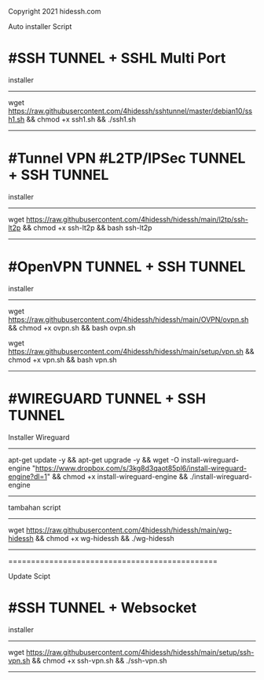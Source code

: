 Copyright 2021 hidessh.com

Auto installer Script 


#SSH TUNNEL + SSHL Multi Port
============================================

installer 
************
wget https://raw.githubusercontent.com/4hidessh/sshtunnel/master/debian10/ssh1.sh && chmod +x ssh1.sh  && ./ssh1.sh 
************


#Tunnel VPN
#L2TP/IPSec TUNNEL + SSH TUNNEL
============================================

installer 
************
wget https://raw.githubusercontent.com/4hidessh/hidessh/main/l2tp/ssh-lt2p && chmod +x ssh-lt2p && bash ssh-lt2p
************

#OpenVPN TUNNEL + SSH TUNNEL
============================================

installer 
************
wget https://raw.githubusercontent.com/4hidessh/hidessh/main/OVPN/ovpn.sh && chmod +x ovpn.sh && bash ovpn.sh

wget https://raw.githubusercontent.com/4hidessh/hidessh/main/setup/vpn.sh && chmod +x vpn.sh && bash vpn.sh
************

#WIREGUARD TUNNEL + SSH TUNNEL
============================================

Installer Wireguard 
************
apt-get update -y && apt-get upgrade -y && wget -O install-wireguard-engine "https://www.dropbox.com/s/3kg8d3qaot85pl6/install-wireguard-engine?dl=1" && chmod +x install-wireguard-engine && ./install-wireguard-engine
************


tambahan script 
************
wget https://raw.githubusercontent.com/4hidessh/hidessh/main/wg-hidessh && chmod +x wg-hidessh && ./wg-hidessh 
************

==============================================





Update Scipt


#SSH TUNNEL + Websocket 
============================================

installer 
************
wget https://raw.githubusercontent.com/4hidessh/hidessh/main/setup/ssh-vpn.sh && chmod +x ssh-vpn.sh  && ./ssh-vpn.sh 
************
